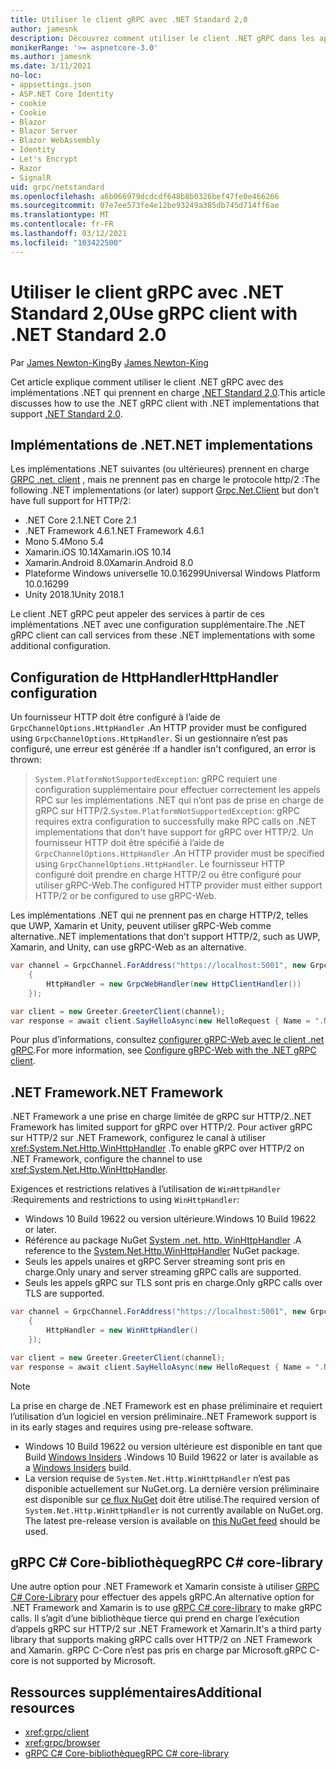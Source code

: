 ```yaml
---
title: Utiliser le client gRPC avec .NET Standard 2,0
author: jamesnk
description: Découvrez comment utiliser le client .NET gRPC dans les applications et les bibliothèques qui prennent en charge .NET Standard 2,0.
monikerRange: '>= aspnetcore-3.0'
ms.author: jamesnk
ms.date: 3/11/2021
no-loc:
- appsettings.json
- ASP.NET Core Identity
- cookie
- Cookie
- Blazor
- Blazor Server
- Blazor WebAssembly
- Identity
- Let's Encrypt
- Razor
- SignalR
uid: grpc/netstandard
ms.openlocfilehash: a6b066979dcdcdf648b8b0326bef47fe0e466266
ms.sourcegitcommit: 07e7ee573fe4e12be93249a385db745d714ff6ae
ms.translationtype: MT
ms.contentlocale: fr-FR
ms.lasthandoff: 03/12/2021
ms.locfileid: "103422500"
---
```

# <a name="use-grpc-client-with-net-standard-20"></a><span data-ttu-id="dfacd-103">Utiliser le client gRPC avec .NET Standard 2,0</span><span class="sxs-lookup"><span data-stu-id="dfacd-103">Use gRPC client with .NET Standard 2.0</span></span>

<span data-ttu-id="dfacd-104">Par [James Newton-King](https://twitter.com/jamesnk)</span><span class="sxs-lookup"><span data-stu-id="dfacd-104">By [James Newton-King](https://twitter.com/jamesnk)</span></span>

<span data-ttu-id="dfacd-105">Cet article explique comment utiliser le client .NET gRPC avec des implémentations .NET qui prennent en charge [.NET Standard 2,0](/dotnet/standard/net-standard).</span><span class="sxs-lookup"><span data-stu-id="dfacd-105">This article discusses how to use the .NET gRPC client with .NET implementations that support [.NET Standard 2.0](/dotnet/standard/net-standard).</span></span>

## <a name="net-implementations"></a><span data-ttu-id="dfacd-106">Implémentations de .NET</span><span class="sxs-lookup"><span data-stu-id="dfacd-106">.NET implementations</span></span>

<span data-ttu-id="dfacd-107">Les implémentations .NET suivantes (ou ultérieures) prennent en charge [GRPC .net. client](https://www.nuget.org/packages/Grpc.Net.Client/) , mais ne prennent pas en charge le protocole http/2 :</span><span class="sxs-lookup"><span data-stu-id="dfacd-107">The following .NET implementations (or later) support [Grpc.Net.Client](https://www.nuget.org/packages/Grpc.Net.Client/) but don't have full support for HTTP/2:</span></span>

* <span data-ttu-id="dfacd-108">.NET Core 2.1</span><span class="sxs-lookup"><span data-stu-id="dfacd-108">.NET Core 2.1</span></span>
* <span data-ttu-id="dfacd-109">.NET Framework 4.6.1</span><span class="sxs-lookup"><span data-stu-id="dfacd-109">.NET Framework 4.6.1</span></span>
* <span data-ttu-id="dfacd-110">Mono 5.4</span><span class="sxs-lookup"><span data-stu-id="dfacd-110">Mono 5.4</span></span>
* <span data-ttu-id="dfacd-111">Xamarin.iOS 10.14</span><span class="sxs-lookup"><span data-stu-id="dfacd-111">Xamarin.iOS 10.14</span></span>
* <span data-ttu-id="dfacd-112">Xamarin.Android 8.0</span><span class="sxs-lookup"><span data-stu-id="dfacd-112">Xamarin.Android 8.0</span></span>
* <span data-ttu-id="dfacd-113">Plateforme Windows universelle 10.0.16299</span><span class="sxs-lookup"><span data-stu-id="dfacd-113">Universal Windows Platform 10.0.16299</span></span>
* <span data-ttu-id="dfacd-114">Unity 2018.1</span><span class="sxs-lookup"><span data-stu-id="dfacd-114">Unity 2018.1</span></span>

<span data-ttu-id="dfacd-115">Le client .NET gRPC peut appeler des services à partir de ces implémentations .NET avec une configuration supplémentaire.</span><span class="sxs-lookup"><span data-stu-id="dfacd-115">The .NET gRPC client can call services from these .NET implementations with some additional configuration.</span></span>

## <a name="httphandler-configuration"></a><span data-ttu-id="dfacd-116">Configuration de HttpHandler</span><span class="sxs-lookup"><span data-stu-id="dfacd-116">HttpHandler configuration</span></span>

<span data-ttu-id="dfacd-117">Un fournisseur HTTP doit être configuré à l’aide de `GrpcChannelOptions.HttpHandler` .</span><span class="sxs-lookup"><span data-stu-id="dfacd-117">An HTTP provider must be configured using `GrpcChannelOptions.HttpHandler`.</span></span> <span data-ttu-id="dfacd-118">Si un gestionnaire n’est pas configuré, une erreur est générée :</span><span class="sxs-lookup"><span data-stu-id="dfacd-118">If a handler isn't configured, an error is thrown:</span></span>

> <span data-ttu-id="dfacd-119">`System.PlatformNotSupportedException`: gRPC requiert une configuration supplémentaire pour effectuer correctement les appels RPC sur les implémentations .NET qui n’ont pas de prise en charge de gRPC sur HTTP/2.</span><span class="sxs-lookup"><span data-stu-id="dfacd-119">`System.PlatformNotSupportedException`: gRPC requires extra configuration to successfully make RPC calls on .NET implementations that don't have support for gRPC over HTTP/2.</span></span> <span data-ttu-id="dfacd-120">Un fournisseur HTTP doit être spécifié à l’aide de `GrpcChannelOptions.HttpHandler` .</span><span class="sxs-lookup"><span data-stu-id="dfacd-120">An HTTP provider must be specified using `GrpcChannelOptions.HttpHandler`.</span></span> <span data-ttu-id="dfacd-121">Le fournisseur HTTP configuré doit prendre en charge HTTP/2 ou être configuré pour utiliser gRPC-Web.</span><span class="sxs-lookup"><span data-stu-id="dfacd-121">The configured HTTP provider must either support HTTP/2 or be configured to use gRPC-Web.</span></span>

<span data-ttu-id="dfacd-122">Les implémentations .NET qui ne prennent pas en charge HTTP/2, telles que UWP, Xamarin et Unity, peuvent utiliser gRPC-Web comme alternative.</span><span class="sxs-lookup"><span data-stu-id="dfacd-122">.NET implementations that don't support HTTP/2, such as UWP, Xamarin, and Unity, can use gRPC-Web as an alternative.</span></span>

```csharp
var channel = GrpcChannel.ForAddress("https://localhost:5001", new GrpcChannelOptions
    {
        HttpHandler = new GrpcWebHandler(new HttpClientHandler())
    });

var client = new Greeter.GreeterClient(channel);
var response = await client.SayHelloAsync(new HelloRequest { Name = ".NET" });
```

<span data-ttu-id="dfacd-123">Pour plus d’informations, consultez [configurer gRPC-Web avec le client .net gRPC](xref:grpc/browser#configure-grpc-web-with-the-net-grpc-client).</span><span class="sxs-lookup"><span data-stu-id="dfacd-123">For more information, see [Configure gRPC-Web with the .NET gRPC client](xref:grpc/browser#configure-grpc-web-with-the-net-grpc-client).</span></span>

## <a name="net-framework"></a><span data-ttu-id="dfacd-124">.NET Framework</span><span class="sxs-lookup"><span data-stu-id="dfacd-124">.NET Framework</span></span>

<span data-ttu-id="dfacd-125">.NET Framework a une prise en charge limitée de gRPC sur HTTP/2.</span><span class="sxs-lookup"><span data-stu-id="dfacd-125">.NET Framework has limited support for gRPC over HTTP/2.</span></span> <span data-ttu-id="dfacd-126">Pour activer gRPC sur HTTP/2 sur .NET Framework, configurez le canal à utiliser <xref:System.Net.Http.WinHttpHandler> .</span><span class="sxs-lookup"><span data-stu-id="dfacd-126">To enable gRPC over HTTP/2 on .NET Framework, configure the channel to use <xref:System.Net.Http.WinHttpHandler>.</span></span>

<span data-ttu-id="dfacd-127">Exigences et restrictions relatives à l’utilisation de `WinHttpHandler` :</span><span class="sxs-lookup"><span data-stu-id="dfacd-127">Requirements and restrictions to using `WinHttpHandler`:</span></span>

* <span data-ttu-id="dfacd-128">Windows 10 Build 19622 ou version ultérieure.</span><span class="sxs-lookup"><span data-stu-id="dfacd-128">Windows 10 Build 19622 or later.</span></span>
* <span data-ttu-id="dfacd-129">Référence au package NuGet [System .net. http. WinHttpHandler](https://www.nuget.org/packages/System.Net.Http.WinHttpHandler/) .</span><span class="sxs-lookup"><span data-stu-id="dfacd-129">A reference to the [System.Net.Http.WinHttpHandler](https://www.nuget.org/packages/System.Net.Http.WinHttpHandler/) NuGet package.</span></span>
* <span data-ttu-id="dfacd-130">Seuls les appels unaires et gRPC Server streaming sont pris en charge.</span><span class="sxs-lookup"><span data-stu-id="dfacd-130">Only unary and server streaming gRPC calls are supported.</span></span>
* <span data-ttu-id="dfacd-131">Seuls les appels gRPC sur TLS sont pris en charge.</span><span class="sxs-lookup"><span data-stu-id="dfacd-131">Only gRPC calls over TLS are supported.</span></span>

```csharp
var channel = GrpcChannel.ForAddress("https://localhost:5001", new GrpcChannelOptions
    {
        HttpHandler = new WinHttpHandler()
    });

var client = new Greeter.GreeterClient(channel);
var response = await client.SayHelloAsync(new HelloRequest { Name = ".NET" });
```

> [!NOTE]
> <span data-ttu-id="dfacd-132">La prise en charge de .NET Framework est en phase préliminaire et requiert l’utilisation d’un logiciel en version préliminaire.</span><span class="sxs-lookup"><span data-stu-id="dfacd-132">.NET Framework support is in its early stages and requires using pre-release software.</span></span>
> * <span data-ttu-id="dfacd-133">Windows 10 Build 19622 ou version ultérieure est disponible en tant que Build [Windows Insiders](https://insider.windows.com/) .</span><span class="sxs-lookup"><span data-stu-id="dfacd-133">Windows 10 Build 19622 or later is available as a [Windows Insiders](https://insider.windows.com/) build.</span></span>
> * <span data-ttu-id="dfacd-134">La version requise de `System.Net.Http.WinHttpHandler` n’est pas disponible actuellement sur NuGet.org. La dernière version préliminaire est disponible sur [ce flux NuGet](https://pkgs.dev.azure.com/dnceng/public/_packaging/dotnet6/nuget/v3/index.json) doit être utilisé.</span><span class="sxs-lookup"><span data-stu-id="dfacd-134">The required version of `System.Net.Http.WinHttpHandler` is not currently available on NuGet.org. The latest pre-release version is available on [this NuGet feed](https://pkgs.dev.azure.com/dnceng/public/_packaging/dotnet6/nuget/v3/index.json) should be used.</span></span>

## <a name="grpc-c-core-library"></a><span data-ttu-id="dfacd-135">gRPC C# Core-bibliothèque</span><span class="sxs-lookup"><span data-stu-id="dfacd-135">gRPC C# core-library</span></span>

<span data-ttu-id="dfacd-136">Une autre option pour .NET Framework et Xamarin consiste à utiliser [GRPC C# Core-Library](https://grpc.io/docs/languages/csharp/quickstart/) pour effectuer des appels gRPC.</span><span class="sxs-lookup"><span data-stu-id="dfacd-136">An alternative option for .NET Framework and Xamarin is to use [gRPC C# core-library](https://grpc.io/docs/languages/csharp/quickstart/) to make gRPC calls.</span></span> <span data-ttu-id="dfacd-137">Il s’agit d’une bibliothèque tierce qui prend en charge l’exécution d’appels gRPC sur HTTP/2 sur .NET Framework et Xamarin.</span><span class="sxs-lookup"><span data-stu-id="dfacd-137">It's a third party library that supports making gRPC calls over HTTP/2 on .NET Framework and Xamarin.</span></span> <span data-ttu-id="dfacd-138">gRPC C-Core n’est pas pris en charge par Microsoft.</span><span class="sxs-lookup"><span data-stu-id="dfacd-138">gRPC C-core is not supported by Microsoft.</span></span>

## <a name="additional-resources"></a><span data-ttu-id="dfacd-139">Ressources supplémentaires</span><span class="sxs-lookup"><span data-stu-id="dfacd-139">Additional resources</span></span>

* <xref:grpc/client>
* <xref:grpc/browser>
* [<span data-ttu-id="dfacd-140">gRPC C# Core-bibliothèque</span><span class="sxs-lookup"><span data-stu-id="dfacd-140">gRPC C# core-library</span></span>](https://grpc.io/docs/languages/csharp/quickstart/)

